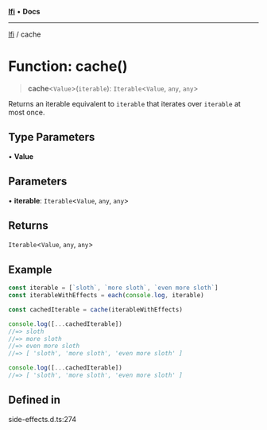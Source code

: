 [**lfi**](../readme.md) • **Docs**

***

[lfi](../globals.md) / cache

# Function: cache()

> **cache**\<`Value`\>(`iterable`): `Iterable`\<`Value`, `any`, `any`\>

Returns an iterable equivalent to `iterable` that iterates over `iterable` at
most once.

## Type Parameters

• **Value**

## Parameters

• **iterable**: `Iterable`\<`Value`, `any`, `any`\>

## Returns

`Iterable`\<`Value`, `any`, `any`\>

## Example

```js
const iterable = [`sloth`, `more sloth`, `even more sloth`]
const iterableWithEffects = each(console.log, iterable)

const cachedIterable = cache(iterableWithEffects)

console.log([...cachedIterable])
//=> sloth
//=> more sloth
//=> even more sloth
//=> [ 'sloth', 'more sloth', 'even more sloth' ]

console.log([...cachedIterable])
//=> [ 'sloth', 'more sloth', 'even more sloth' ]
```

## Defined in

side-effects.d.ts:274
